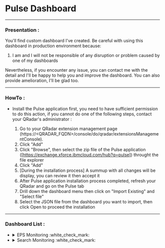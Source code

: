 # Pulse Dashboard

---

### Presentation :

You'll find custom dashboard I've created.
Be careful with using this dashboard in production environment because:

1. I am and I will not be responsible of any disruption or problem caused by one of my dashboards
      
Nevertheless, if you encounter any issue, you can contact me with the detail and I'll be happy to help you and improve the dashboard. You can also provide amelioration, I'll be glad too.

---

### HowTo :

+ Install the Pulse application first, you need to have sufficient permission to do this action, if you cannot do one of the following steps, contact your QRadar's administrator :

  1. Go to your QRadar extension management page (https://<QRADAR_FQDN>/console/do/qradar/extensionsManagementConsole).
  2. Click "Add"
  3. Click "Browse", then select the zip file of the Pulse application ([https://exchange.xforce.ibmcloud.com/hub?q=pulse]) throught the file explorer
  4. Click "Add"
  5. [During the installation process] A summup with all changes will be display, you can review it then accept it
  6. After Pulse application installation process completed, refresh your QRadar and go on the Pulse tab
  7. Drill down the dashboard menu then click on "Import Existing" and "Select file"
  8. Select the JSON file from the dashboard you want to import, then click Open to proceed the installation

---

### Dashboard List :

<ul>
      
<li>
<details><summary>EPS Monitoring :white_check_mark:</summary>
<p>

#### Details :

This dashboard will allow you to monitor EPS and peaks of logs in your QRadar infrastructure.

#### [File-TBD](https://github.com/staze0/QRadar/)

#### Appendix :

+ Article on the subject (english version): [HowTo #4 - Monitor EPS](https://staze.fr/)
+ Article on the subject (french version): [HowTo #4 - Monitorer les EPS](https://staze.fr/)

</p>
</details>
</li>

<li>
<details><summary>Search Monitoring :white_check_mark:</summary>
<p>

#### Details :

This dashboard will allow you to monitor searches done on your QRadar infrastructure.

#### [File-TBD](https://github.com/staze0/QRadar/)

#### Appendix :

+ Article on the subject (english version): [HowTo #10 - Monitor searches](https://staze.fr/)
+ Article on the subject (french version): [HowTo #10 - Monitorer les recherches](https://staze.fr/)

</p>
</details>
</li>

</ul>
